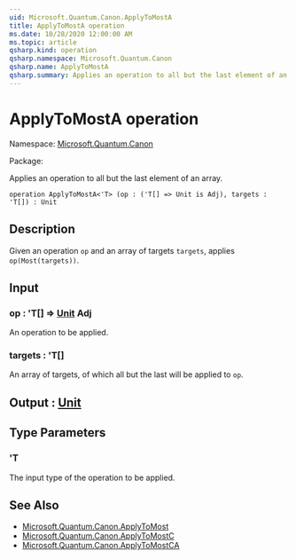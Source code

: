 ```yaml
---
uid: Microsoft.Quantum.Canon.ApplyToMostA
title: ApplyToMostA operation
ms.date: 10/28/2020 12:00:00 AM
ms.topic: article
qsharp.kind: operation
qsharp.namespace: Microsoft.Quantum.Canon
qsharp.name: ApplyToMostA
qsharp.summary: Applies an operation to all but the last element of an array.
---
```


# ApplyToMostA operation

Namespace: [Microsoft.Quantum.Canon](xref:Microsoft.Quantum.Canon)

Package: [](https://nuget.org/packages/)


Applies an operation to all but the last element of an array.

```qsharp
operation ApplyToMostA<'T> (op : ('T[] => Unit is Adj), targets : 'T[]) : Unit
```


## Description

Given an operation `op` and an array of targets `targets`,applies `op(Most(targets))`.

## Input

### op : 'T[] => [Unit](xref:microsoft.quantum.lang-ref.unit) Adj

An operation to be applied.


### targets : 'T[]

An array of targets, of which all but the last will be applied to `op`.



## Output : [Unit](xref:microsoft.quantum.lang-ref.unit)



## Type Parameters

### 'T

The input type of the operation to be applied.

## See Also

- [Microsoft.Quantum.Canon.ApplyToMost](xref:Microsoft.Quantum.Canon.ApplyToMost)
- [Microsoft.Quantum.Canon.ApplyToMostC](xref:Microsoft.Quantum.Canon.ApplyToMostC)
- [Microsoft.Quantum.Canon.ApplyToMostCA](xref:Microsoft.Quantum.Canon.ApplyToMostCA)
